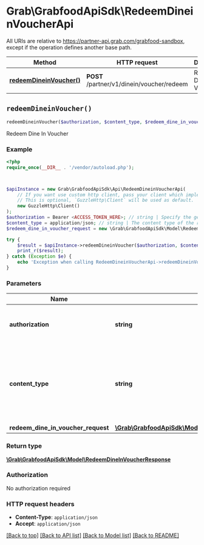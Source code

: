 # Grab\GrabfoodApiSdk\RedeemDineinVoucherApi

All URIs are relative to https://partner-api.grab.com/grabfood-sandbox, except if the operation defines another base path.

| Method | HTTP request | Description |
| ------------- | ------------- | ------------- |
| [**redeemDineinVoucher()**](RedeemDineinVoucherApi.md#redeemDineinVoucher) | **POST** /partner/v1/dinein/voucher/redeem | Redeem Dine In Voucher |


## `redeemDineinVoucher()`

```php
redeemDineinVoucher($authorization, $content_type, $redeem_dine_in_voucher_request): \Grab\GrabfoodApiSdk\Model\RedeemDineInVoucherResponse
```

Redeem Dine In Voucher

### Example

```php
<?php
require_once(__DIR__ . '/vendor/autoload.php');



$apiInstance = new Grab\GrabfoodApiSdk\Api\RedeemDineinVoucherApi(
    // If you want use custom http client, pass your client which implements `GuzzleHttp\ClientInterface`.
    // This is optional, `GuzzleHttp\Client` will be used as default.
    new GuzzleHttp\Client()
);
$authorization = Bearer <ACCESS_TOKEN_HERE>; // string | Specify the generated authorization token of the bearer type.
$content_type = application/json; // string | The content type of the request body. You must use `application/json` for this header as GrabFood API currently does not support other formats.
$redeem_dine_in_voucher_request = new \Grab\GrabfoodApiSdk\Model\RedeemDineInVoucherRequest(); // \Grab\GrabfoodApiSdk\Model\RedeemDineInVoucherRequest

try {
    $result = $apiInstance->redeemDineinVoucher($authorization, $content_type, $redeem_dine_in_voucher_request);
    print_r($result);
} catch (Exception $e) {
    echo 'Exception when calling RedeemDineinVoucherApi->redeemDineinVoucher: ', $e->getMessage(), PHP_EOL;
}
```

### Parameters

| Name | Type | Description  | Notes |
| ------------- | ------------- | ------------- | ------------- |
| **authorization** | **string**| Specify the generated authorization token of the bearer type. | |
| **content_type** | **string**| The content type of the request body. You must use &#x60;application/json&#x60; for this header as GrabFood API currently does not support other formats. | |
| **redeem_dine_in_voucher_request** | [**\Grab\GrabfoodApiSdk\Model\RedeemDineInVoucherRequest**](../Model/RedeemDineInVoucherRequest.md)|  | |

### Return type

[**\Grab\GrabfoodApiSdk\Model\RedeemDineInVoucherResponse**](../Model/RedeemDineInVoucherResponse.md)

### Authorization

No authorization required

### HTTP request headers

- **Content-Type**: `application/json`
- **Accept**: `application/json`

[[Back to top]](#) [[Back to API list]](../../README.md#endpoints)
[[Back to Model list]](../../README.md#models)
[[Back to README]](../../README.md)
